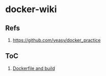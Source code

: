 # docker-wiki

## Refs

1. https://github.com/yeasy/docker_practice


## ToC

1. [Dockerfile and build](dockerfile.md)
